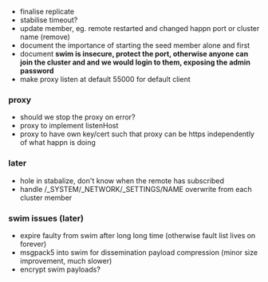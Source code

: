 * finalise replicate
* stabilise timeout?
* update member, eg. remote restarted and changed happn port or cluster name (remove)
* document the importance of starting the seed member alone and first
* document **swim is insecure, protect the port, otherwise anyone can join the cluster and and we would login to them, exposing the admin password**
* make proxy listen at default 55000 for default client

### proxy

* should we stop the proxy on error?
* proxy to implement listenHost
* proxy to have own key/cert such that proxy can be https independently of what happn is doing

### later

* hole in stabalize, don't know when the remote has subscribed
* handle /_SYSTEM/_NETWORK/_SETTINGS/NAME overwrite from each cluster member

### swim issues (later)

* expire faulty from swim after long long time (otherwise fault list lives on forever)
* msgpack5 into swim for dissemination payload compression (minor size improvement, much slower)
* encrypt swim payloads?

